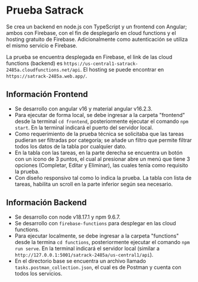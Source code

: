 # Prueba Satrack

Se crea un backend en node.js con TypeScript y un frontend con Angular; ambos con Firebase, con el fin de desplegarlo en
cloud functions y el hosting gratuito de Firebase. Adicionalmente como autenticación se utiliza el mismo servicio e
Firebase.

La prueba se encuentra desplegada en Firebase, el link de las cloud functions (backend)
es `https://us-central1-satrack-2485a.cloudfunctions.net/api`.
El hosting se puede encontrar en `https://satrack-2485a.web.app/`.

## Información Frontend

- Se desarrollo con angular v16 y material angular v16.2.3.
- Para ejecutar de forma local, se debe ingresar a la carpeta "frontend" desde la terminal `cd frontend`,
  posteriormente ejecutar el comando `npm start`. En la terminal indicará el puerto del servidor local.
- Como requerimiento de la prueba técnica se solicitaba que las tareas pudieran ser filtradas por categoría; se añade un
  filtro que permite filtrar todos los datos de la tabla por cualquier dato.
- En la tabla con las tareas, en la parte derecha se encuentra un botón con un icono de 3 puntos, el cual al presionar
  abre un menú que tiene 3 opciones (Completar, Editar y Eliminar), las cuales tenía como requisito la prueba.
- Con diseño responsivo tal como lo indica la prueba. La tabla con lista de tareas, habilita un scroll en la parte
  inferior según sea necesario.

## Información Backend

- Se desarrollo con node v18.17.1 y npm 9.6.7.
- Se desarrollo con `firebase-functions` para desplegar en las cloud functions.
- Para ejecutar localmente, se debe ingresar a la carpeta "functions" desde la termina `cd functions`, posteriormente
  ejecutar el comando `npm run serve`. En la terminal indicará el servidor local (similar
  a `http://127.0.0.1:5001/satrack-2485a/us-central1/api`).
- En el directorio base se encuentra un archivo llamado `tasks.postman_collection.json`, el cual es de Postman y cuenta
  con todos los servicios.
